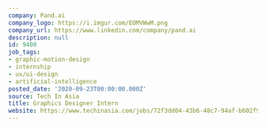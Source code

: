 ```yaml
---
company: Pand.ai
company_logo: https://i.imgur.com/EOMVWwM.png
company_url: https://www.linkedin.com/company/pand.ai
description: null
id: 9400
job_tags:
- graphic-motion-design
- internship
- ux/ui-design
- artificial-intelligence
posted_date: '2020-09-23T00:00:00.000Z'
source: Tech In Asia
title: Graphics Designer Intern
website: https://www.techinasia.com/jobs/72f3dd04-43b6-48c7-94af-b602f950ab27/apply
---
```

